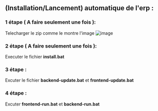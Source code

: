 

## (Installation/Lancement)  automatique de l'erp : 

### 1 étape ( A faire seulement une fois ): 
Telecharger le zip comme le montre l'image 
![image](https://github.com/Bistra-dev/bistra-web-executable/assets/101249638/0e82341e-9619-433d-8b8d-75daca959e4a)

### 2 étape ( A faire seulement une fois ): 

Executer le fichier **install.bat** 

### 3 étape : 

Excuter le fichier **backend-update.bat** et **frontend-update.bat** 

### 4 étape :

Excuter **frontend-run.bat** et **backend-run.bat**



